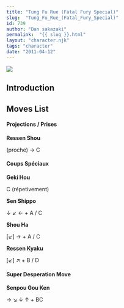 ```yaml
---
title: "Tung Fu Rue (Fatal Fury Special)"
slug:  "Tung_Fu_Rue_(Fatal_Fury_Special)"
id: 739
author: "Dan sakazaki"
permalink:  "{{ slug }}.html"
layout: "character.njk"
tags: "character"
date: "2011-04-12"
---
```


![](/images/Ffsptung.PNG)  

## Introduction

## Moves List

#### Projections / Prises

**Ressen Shou**

(proche) → C

#### Coups Spéciaux

**Geki Hou**

C (répetivement)

**Sen Shippo**

↓ ↙ ← + A / C

**Shou Ha**

\[↙\] → + A / C

**Ressen Kyaku**

\[↙\] ↗ + B / D

#### Super Desperation Move

**Senpou Gou Ken**

→ ↘ ↓ ↑ + BC
